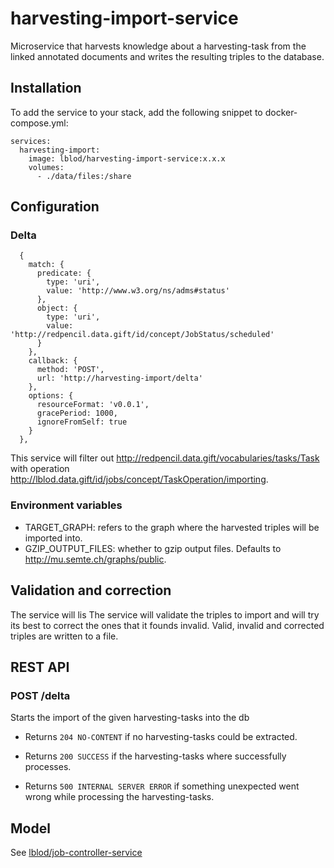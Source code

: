# harvesting-import-service

Microservice that harvests knowledge about a harvesting-task from the linked annotated documents
and writes the resulting triples to the database.

## Installation

To add the service to your stack, add the following snippet to docker-compose.yml:

```
services:
  harvesting-import:
    image: lblod/harvesting-import-service:x.x.x
    volumes:
      - ./data/files:/share
```

## Configuration

### Delta

```
  {
    match: {
      predicate: {
        type: 'uri',
        value: 'http://www.w3.org/ns/adms#status'
      },
      object: {
        type: 'uri',
        value: 'http://redpencil.data.gift/id/concept/JobStatus/scheduled'
      }
    },
    callback: {
      method: 'POST',
      url: 'http://harvesting-import/delta'
    },
    options: {
      resourceFormat: 'v0.0.1',
      gracePeriod: 1000,
      ignoreFromSelf: true
    }
  },
```
This service will filter out  <http://redpencil.data.gift/vocabularies/tasks/Task> with operation <http://lblod.data.gift/id/jobs/concept/TaskOperation/importing>.

### Environment variables

 - TARGET_GRAPH: refers to the graph where the harvested triples will be imported into.
 - GZIP_OUTPUT_FILES: whether to gzip output files.
 Defaults to <http://mu.semte.ch/graphs/public>.

## Validation and correction
The service will lis
The service will validate the triples to import and will try its best to correct the ones that it founds invalid.
Valid, invalid and corrected triples are written to a file.

## REST API

### POST /delta

Starts the import of the given harvesting-tasks into the db

- Returns `204 NO-CONTENT` if no harvesting-tasks could be extracted.

- Returns `200 SUCCESS` if the harvesting-tasks where successfully processes.

- Returns `500 INTERNAL SERVER ERROR` if something unexpected went wrong while processing the harvesting-tasks.


## Model
See [lblod/job-controller-service](https://github.com/lblod/job-controller-service)
